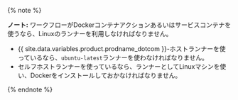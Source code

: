 {% note %}

**ノート:** ワークフローがDockerコンテナアクションあるいはサービスコンテナを使うなら、Linuxのランナーを利用しなければなりません。

* {{ site.data.variables.product.prodname_dotcom }}-ホストランナーを使っているなら、`ubuntu-latest`ランナーを使わなければなりません。
* セルフホストランナーを使っているなら、ランナーとしてLinuxマシンを使い、Dockerをインストールしておかなければなりません。

{% endnote %}
